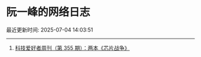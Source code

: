 # 阮一峰的网络日志

最近更新时间: 2025-07-04 14:03:51

--- 
1. [科技爱好者周刊（第 355 期）：两本《芯片战争》](http://www.ruanyifeng.com/blog/2025/07/weekly-issue-355.html) 

